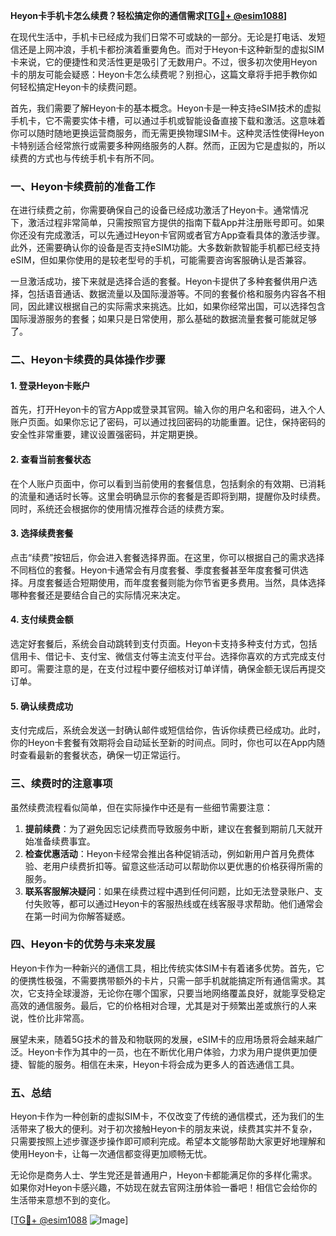**Heyon卡手机卡怎么续费？轻松搞定你的通信需求[[TG💪+ @esim1088](https://t.me/s/esim1088)]**

在现代生活中，手机卡已经成为我们日常不可或缺的一部分。无论是打电话、发短信还是上网冲浪，手机卡都扮演着重要角色。而对于Heyon卡这种新型的虚拟SIM卡来说，它的便捷性和灵活性更是吸引了无数用户。不过，很多初次使用Heyon卡的朋友可能会疑惑：Heyon卡怎么续费呢？别担心，这篇文章将手把手教你如何轻松搞定Heyon卡的续费问题。

首先，我们需要了解Heyon卡的基本概念。Heyon卡是一种支持eSIM技术的虚拟手机卡，它不需要实体卡槽，可以通过手机或智能设备直接下载和激活。这意味着你可以随时随地更换运营商服务，而无需更换物理SIM卡。这种灵活性使得Heyon卡特别适合经常旅行或需要多种网络服务的人群。然而，正因为它是虚拟的，所以续费的方式也与传统手机卡有所不同。

### **一、Heyon卡续费前的准备工作**

在进行续费之前，你需要确保自己的设备已经成功激活了Heyon卡。通常情况下，激活过程非常简单，只需按照官方提供的指南下载App并注册账号即可。如果你还没有完成激活，可以先通过Heyon卡官网或者官方App查看具体的激活步骤。此外，还需要确认你的设备是否支持eSIM功能。大多数新款智能手机都已经支持eSIM，但如果你使用的是较老型号的手机，可能需要咨询客服确认是否兼容。

一旦激活成功，接下来就是选择合适的套餐。Heyon卡提供了多种套餐供用户选择，包括语音通话、数据流量以及国际漫游等。不同的套餐价格和服务内容各不相同，因此建议根据自己的实际需求来挑选。比如，如果你经常出国，可以选择包含国际漫游服务的套餐；如果只是日常使用，那么基础的数据流量套餐可能就足够了。

### **二、Heyon卡续费的具体操作步骤**

#### **1. 登录Heyon卡账户**
首先，打开Heyon卡的官方App或登录其官网。输入你的用户名和密码，进入个人账户页面。如果你忘记了密码，可以通过找回密码的功能重置。记住，保持密码的安全性非常重要，建议设置强密码，并定期更换。

#### **2. 查看当前套餐状态**
在个人账户页面中，你可以看到当前使用的套餐信息，包括剩余的有效期、已消耗的流量和通话时长等。这里会明确显示你的套餐是否即将到期，提醒你及时续费。同时，系统还会根据你的使用情况推荐合适的续费方案。

#### **3. 选择续费套餐**
点击“续费”按钮后，你会进入套餐选择界面。在这里，你可以根据自己的需求选择不同档位的套餐。Heyon卡通常会有月度套餐、季度套餐甚至年度套餐可供选择。月度套餐适合短期使用，而年度套餐则能为你节省更多费用。当然，具体选择哪种套餐还是要结合自己的实际情况来决定。

#### **4. 支付续费金额**
选定好套餐后，系统会自动跳转到支付页面。Heyon卡支持多种支付方式，包括信用卡、借记卡、支付宝、微信支付等主流支付平台。选择你喜欢的方式完成支付即可。需要注意的是，在支付过程中要仔细核对订单详情，确保金额无误后再提交订单。

#### **5. 确认续费成功**
支付完成后，系统会发送一封确认邮件或短信给你，告诉你续费已经成功。此时，你的Heyon卡套餐有效期将会自动延长至新的时间点。同时，你也可以在App内随时查看最新的套餐状态，确保一切正常运行。

### **三、续费时的注意事项**

虽然续费流程看似简单，但在实际操作中还是有一些细节需要注意：

1. **提前续费**：为了避免因忘记续费而导致服务中断，建议在套餐到期前几天就开始准备续费事宜。
2. **检查优惠活动**：Heyon卡经常会推出各种促销活动，例如新用户首月免费体验、老用户续费折扣等。留意这些活动可以帮助你以更优惠的价格获得所需的服务。
3. **联系客服解决疑问**：如果在续费过程中遇到任何问题，比如无法登录账户、支付失败等，都可以通过Heyon卡的客服热线或在线客服寻求帮助。他们通常会在第一时间为你解答疑惑。

### **四、Heyon卡的优势与未来发展**

Heyon卡作为一种新兴的通信工具，相比传统实体SIM卡有着诸多优势。首先，它的便携性极强，不需要携带额外的卡片，只需一部手机就能搞定所有通信需求。其次，它支持全球漫游，无论你在哪个国家，只要当地网络覆盖良好，就能享受稳定高效的通信服务。最后，它的价格相对合理，尤其是对于频繁出差或旅行的人来说，性价比非常高。

展望未来，随着5G技术的普及和物联网的发展，eSIM卡的应用场景将会越来越广泛。Heyon卡作为其中的一员，也在不断优化用户体验，力求为用户提供更加便捷、智能的服务。相信在未来，Heyon卡将会成为更多人的首选通信工具。

### **五、总结**

Heyon卡作为一种创新的虚拟SIM卡，不仅改变了传统的通信模式，还为我们的生活带来了极大的便利。对于初次接触Heyon卡的朋友来说，续费其实并不复杂，只需要按照上述步骤逐步操作即可顺利完成。希望本文能够帮助大家更好地理解和使用Heyon卡，让每一次通信都变得更加顺畅无忧。

无论你是商务人士、学生党还是普通用户，Heyon卡都能满足你的多样化需求。如果你对Heyon卡感兴趣，不妨现在就去官网注册体验一番吧！相信它会给你的生活带来意想不到的变化。

[[TG💪+ @esim1088](https://t.me/s/esim1088) ![Image](https://i.postimg.cc/4NQfJmqS/Snipaste-2025-05-13-00-14-12.png)]